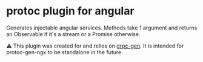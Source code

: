 # protoc plugin for angular

Generates injectable angular services. Methods take 1 argument and returns an Observable if it's a stream or a Promise otherwise.

:warning: This plugin was created for and relies on [grpc-gen](https://github.com/zaucy/grpc-gen). It is intended for protoc-gen-ngx to be standalone in the future.
